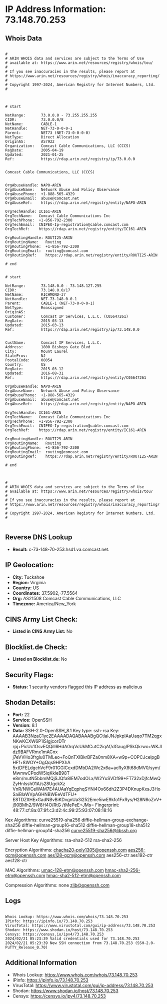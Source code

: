 # IP Address Information: 73.148.70.253

## Whois Data
```

#
# ARIN WHOIS data and services are subject to the Terms of Use
# available at: https://www.arin.net/resources/registry/whois/tou/
#
# If you see inaccuracies in the results, please report at
# https://www.arin.net/resources/registry/whois/inaccuracy_reporting/
#
# Copyright 1997-2024, American Registry for Internet Numbers, Ltd.
#



# start

NetRange:       73.0.0.0 - 73.255.255.255
CIDR:           73.0.0.0/8
NetName:        CABLE-1
NetHandle:      NET-73-0-0-0-1
Parent:         NET73 (NET-73-0-0-0-0)
NetType:        Direct Allocation
OriginAS:       AS7922
Organization:   Comcast Cable Communications, LLC (CCCS)
RegDate:        2005-04-19
Updated:        2021-01-25
Ref:            https://rdap.arin.net/registry/ip/73.0.0.0


Comcast Cable Communications, LLC (CCCS)


OrgAbuseHandle: NAPO-ARIN
OrgAbuseName:   Network Abuse and Policy Observance
OrgAbusePhone:  +1-888-565-4329 
OrgAbuseEmail:  abuse@comcast.net
OrgAbuseRef:    https://rdap.arin.net/registry/entity/NAPO-ARIN

OrgTechHandle: IC161-ARIN
OrgTechName:   Comcast Cable Communications Inc
OrgTechPhone:  +1-856-792-2300 
OrgTechEmail:  CNIPEO-Ip-registration@cable.comcast.com
OrgTechRef:    https://rdap.arin.net/registry/entity/IC161-ARIN

OrgRoutingHandle: ROUTI25-ARIN
OrgRoutingName:   Routing
OrgRoutingPhone:  +1-856-792-2300 
OrgRoutingEmail:  routing@comcast.com
OrgRoutingRef:    https://rdap.arin.net/registry/entity/ROUTI25-ARIN

# end


# start

NetRange:       73.148.0.0 - 73.148.127.255
CIDR:           73.148.0.0/17
NetName:        RICHMOND-37
NetHandle:      NET-73-148-0-0-1
Parent:         CABLE-1 (NET-73-0-0-0-1)
NetType:        Reassigned
OriginAS:       
Customer:       Comcast IP Services, L.L.C. (C05647261)
RegDate:        2015-03-13
Updated:        2015-03-13
Ref:            https://rdap.arin.net/registry/ip/73.148.0.0


CustName:       Comcast IP Services, L.L.C.
Address:        1800 Bishops Gate Blvd
City:           Mount Laurel
StateProv:      NJ
PostalCode:     08054
Country:        US
RegDate:        2015-03-12
Updated:        2016-08-31
Ref:            https://rdap.arin.net/registry/entity/C05647261

OrgAbuseHandle: NAPO-ARIN
OrgAbuseName:   Network Abuse and Policy Observance
OrgAbusePhone:  +1-888-565-4329 
OrgAbuseEmail:  abuse@comcast.net
OrgAbuseRef:    https://rdap.arin.net/registry/entity/NAPO-ARIN

OrgTechHandle: IC161-ARIN
OrgTechName:   Comcast Cable Communications Inc
OrgTechPhone:  +1-856-792-2300 
OrgTechEmail:  CNIPEO-Ip-registration@cable.comcast.com
OrgTechRef:    https://rdap.arin.net/registry/entity/IC161-ARIN

OrgRoutingHandle: ROUTI25-ARIN
OrgRoutingName:   Routing
OrgRoutingPhone:  +1-856-792-2300 
OrgRoutingEmail:  routing@comcast.com
OrgRoutingRef:    https://rdap.arin.net/registry/entity/ROUTI25-ARIN

# end



#
# ARIN WHOIS data and services are subject to the Terms of Use
# available at: https://www.arin.net/resources/registry/whois/tou/
#
# If you see inaccuracies in the results, please report at
# https://www.arin.net/resources/registry/whois/inaccuracy_reporting/
#
# Copyright 1997-2024, American Registry for Internet Numbers, Ltd.
#


```
## Reverse DNS Lookup
- **Result:** c-73-148-70-253.hsd1.va.comcast.net.

## IP Geolocation:
- **City:** Tuckahoe
- **Region:** Virginia
- **Country:** US
- **Coordinates:** 37.5902,-77.5564
- **Org:** AS21508 Comcast Cable Communications, LLC
- **Timezone:** America/New_York

## CINS Army List Check:
- **Listed in CINS Army List:** 
No

## Blocklist.de Check:
- **Listed on Blocklist.de:** 
No

## Security Flags:
- **Status:** 1 security vendors flagged this IP address as malicious

## Shodan Details:
- **Port:** 22
- **Service:** OpenSSH
- **Version:** 8.1
- **Data:** SSH-2.0-OpenSSH_8.1
Key type: ssh-rsa
Key: AAAAB3NzaC1yc2EAAAADAQABAAABgQCtlalJNJpkpIAaUaqo7TM2qgxNKwKCXW6P1ISIgjcorDTr
rpj+PicUc1OsvEQQiIl6HdA0rqVcUkMCutC2iqAf/dGaugIPSkQkrwo+WKJldz9BAFVRmx1mACnx
j7eVVHo3frglu0TMLeo+FoQnTXIBkrBFZa0nm8XA+w9p+COPCJcelpgBHFf+8WOY+OgQqs9HPXhA
5xtDFELdgchVcF9r01GGICcxdDMbDA2Wc2x6a+acRyX8t68dMV0/sym/MwmwCPodW5iqKkleB98T
e8m/mutN5bbmMQjSJQfa8lEM7odOLx/W2YuSVDf99+FT732xDjfcMwQZyHnIssh01A/s28UgckXz
VnR/NWCeWAM7E4AUAaYqEqphqSYNi4Ox66dh2Z3P4DKnupKxsJ3HoSaiBlaWVpAGHNBWEeVdTFU+
E8TDZItHExGadNBvBiKDvgnUa3i252Eme5iwE9kfo1FxRys/H28N6oZvV+j90BMh2/9W8H4O/RtG
/tMePeE+JMs=
Fingerprint: 48:77:cf:8a:07:9f:c3:d2:4c:99:25:93:07:08:18:16

Kex Algorithms:
	curve25519-sha256
	diffie-hellman-group-exchange-sha256
	diffie-hellman-group16-sha512
	diffie-hellman-group18-sha512
	diffie-hellman-group14-sha256
	curve25519-sha256@libssh.org

Server Host Key Algorithms:
	rsa-sha2-512
	rsa-sha2-256

Encryption Algorithms:
	chacha20-poly1305@openssh.com
	aes256-gcm@openssh.com
	aes128-gcm@openssh.com
	aes256-ctr
	aes192-ctr
	aes128-ctr

MAC Algorithms:
	umac-128-etm@openssh.com
	hmac-sha2-256-etm@openssh.com
	hmac-sha2-512-etm@openssh.com

Compression Algorithms:
	none
	zlib@openssh.com


## Logs
```

Whois Lookup: https://www.whois.com/whois/73.148.70.253
IPinfo: https://ipinfo.io/73.148.70.253
VirusTotal: https://www.virustotal.com/gui/ip-address/73.148.70.253
Shodan: https://www.shodan.io/host/73.148.70.253
Censys: https://censys.io/ipv4/73.148.70.253
2024/02/21 05:23:39 Valid credentials used for 73.148.70.253
2024/02/21 05:23:39 New SSH connection from 73.148.70.253 (SSH-2.0-PuTTY_Release_0.70)

```
## Additional Information
- Whois Lookup: https://www.whois.com/whois/73.148.70.253
- IPinfo: https://ipinfo.io/73.148.70.253
- VirusTotal: https://www.virustotal.com/gui/ip-address/73.148.70.253
- Shodan: https://www.shodan.io/host/73.148.70.253
- Censys: https://censys.io/ipv4/73.148.70.253


